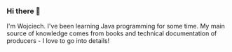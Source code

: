 ### Hi there 👋

I'm Wojciech. I've been learning Java programming for some time. My main source of knowledge comes from books and technical documentation of producers - I love to go into details! 

